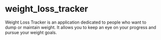 # weight_loss_tracker
Weight Loss Tracker is an application dedicated to people who want to dump or maintain weight. It allows you to keep an eye on your progress and pursue your weight goals.
